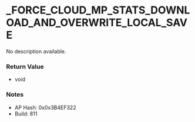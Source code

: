 # _FORCE_CLOUD_MP_STATS_DOWNLOAD_AND_OVERWRITE_LOCAL_SAVE

No description available.

### Return Value
* void

### Notes
* AP Hash: 0x0x3B4EF322
* Build: 811

